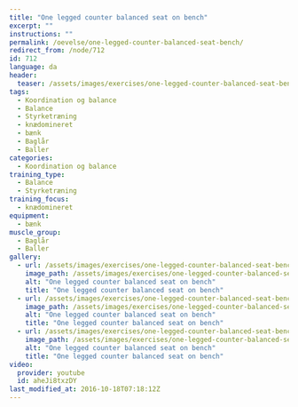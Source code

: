 ```yaml
---
title: "One legged counter balanced seat on bench"
excerpt: ""
instructions: ""
permalink: /oevelse/one-legged-counter-balanced-seat-bench/
redirect_from: /node/712
id: 712
language: da
header:
  teaser: /assets/images/exercises/one-legged-counter-balanced-seat-bench-0-320.jpg
tags:
  - Koordination og balance
  - Balance
  - Styrketræning
  - knædomineret
  - bænk
  - Baglår
  - Baller
categories:
  - Koordination og balance
training_type: 
  - Balance
  - Styrketræning
training_focus: 
  - knædomineret
equipment:
  - bænk
muscle_group:
  - Baglår
  - Baller
gallery:
  - url: /assets/images/exercises/one-legged-counter-balanced-seat-bench-0.jpg
    image_path: /assets/images/exercises/one-legged-counter-balanced-seat-bench-0-320.jpg
    alt: "One legged counter balanced seat on bench"
    title: "One legged counter balanced seat on bench"
  - url: /assets/images/exercises/one-legged-counter-balanced-seat-bench-1.jpg
    image_path: /assets/images/exercises/one-legged-counter-balanced-seat-bench-1-320.jpg
    alt: "One legged counter balanced seat on bench"
    title: "One legged counter balanced seat on bench"
  - url: /assets/images/exercises/one-legged-counter-balanced-seat-bench-2.jpg
    image_path: /assets/images/exercises/one-legged-counter-balanced-seat-bench-2-320.jpg
    alt: "One legged counter balanced seat on bench"
    title: "One legged counter balanced seat on bench"
video:
  provider: youtube
  id: aheJi8txzDY
last_modified_at: 2016-10-18T07:18:12Z
---
```

